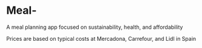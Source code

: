# Meal-
A meal planning app focused on sustainability, health, and affordability


Prices are based on typical costs at Mercadona, Carrefour, and Lidl in Spain
